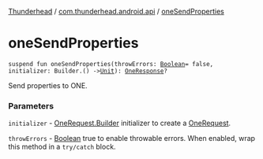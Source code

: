 [Thunderhead](../index.md) / [com.thunderhead.android.api](index.md) / [oneSendProperties](./one-send-properties.md)

# oneSendProperties

`suspend fun oneSendProperties(throwErrors: `[`Boolean`](https://kotlinlang.org/api/latest/jvm/stdlib/kotlin/-boolean/index.html)` = false, initializer: Builder.() -> `[`Unit`](https://kotlinlang.org/api/latest/jvm/stdlib/kotlin/-unit/index.html)`): `[`OneResponse`](../com.thunderhead.android.api.responsetypes/-one-response/index.md)`?`

Send properties to ONE.

### Parameters

`initializer` - [OneRequest.Builder](../com.thunderhead.android.api.interactions/-one-request/-builder/index.md) initializer to create a [OneRequest](../com.thunderhead.android.api.interactions/-one-request/index.md).

`throwErrors` - [Boolean](https://kotlinlang.org/api/latest/jvm/stdlib/kotlin/-boolean/index.html) true to enable throwable errors. When enabled, wrap this method in a `try/catch` block.